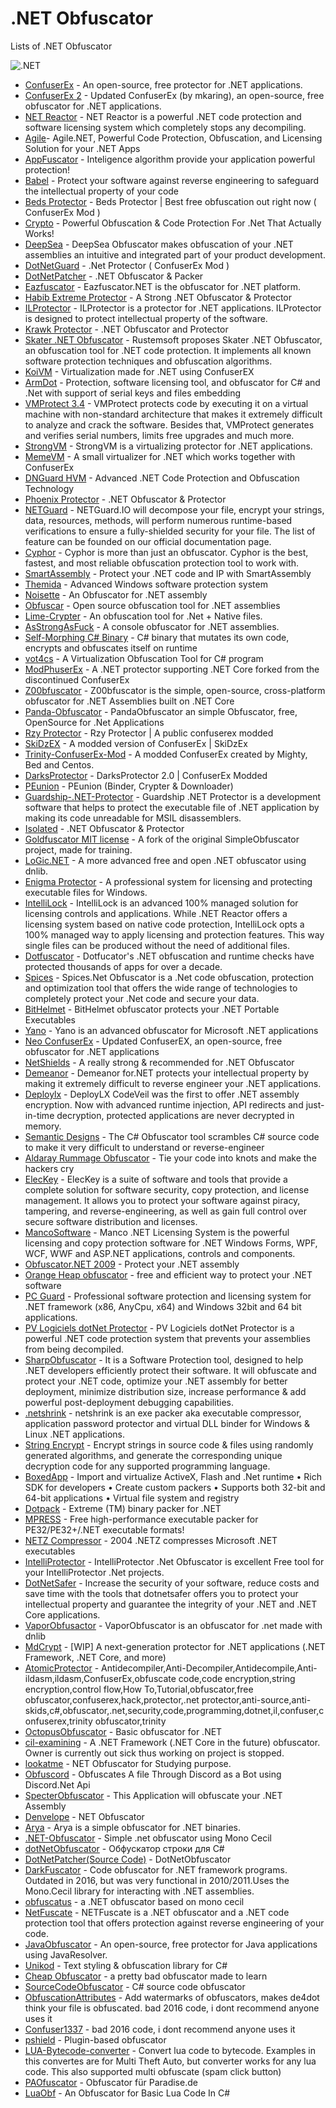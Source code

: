 # .NET Obfuscator

 Lists of .NET Obfuscator
 
![.NET](https://www.mindphp.com/images/knowledge/IT/Microsoft_.NET_logo.png)

* [ConfuserEx](https://github.com/yck1509/ConfuserEx) - An open-source, free protector for .NET applications.
* [ConfuserEx 2](https://github.com/mkaring/ConfuserEx) - Updated ConfuserEx (by mkaring), an open-source, free obfuscator for .NET applications.
* [NET Reactor](https://www.eziriz.com/) - NET Reactor is a powerful .NET code protection and software licensing system which completely stops any decompiling.
* [Agile](https://secureteam.net/acode-features-detailed)- Agile.NET, Powerful Code Protection, Obfuscation, and Licensing Solution for your .NET Apps
* [AppFuscator](https://appfuscator.com/) - Inteligence algorithm provide your application powerful protection! 
* [Babel](https://www.babelfor.net/) - Protect your software against reverse engineering to safeguard the intellectual property of your code
* [Beds Protector](https://github.com/BedTheGod/ConfuserEx-Mod-By-Bed) - Beds Protector | Best free obfuscation out right now ( ConfuserEx Mod )
* [Crypto](https://www.ssware.com/cryptoobfuscator/obfuscator-net.htm) - Powerful Obfuscation & Code Protection For .Net That Actually Works!
* [DeepSea](https://deepsea-obfuscator.soft112.com/) - DeepSea Obfuscator makes obfuscation of your .NET assemblies an intuitive and integrated part of your product development.
* [DotNetGuard](https://github.com/Modify24x7/DotNetGuard) - .Net Protector ( ConfuserEx Mod )
* [DotNetPatcher](https://www.upload.ee/files/11446368/DotNetPatcher.rar.html) - .NET Obfuscator & Packer
* [Eazfuscator](https://www.gapotchenko.com/eazfuscator.net) - Eazfuscator.NET is the obfuscator for .NET platform. 
* [Habib Extreme Protector](https://discord.gg/rQ4P6ZV) - A Strong .NET Obfuscator & Protector
* [ILProtector](http://www.vgrsoft.net/Products/ILProtector) - ILProtector is a protector for .NET applications. ILProtector is designed to protect intellectual property of the software.
* [Krawk Protector](https://github.com/cristlxrd/Krawk-Protector) - .NET Obfuscator and Protector 
* [Skater .NET Obfuscator](http://rustemsoft.com/obfuscator.aspx) - Rustemsoft proposes Skater .NET Obfuscator, an obfuscation tool for .NET code protection. It implements all known software protection techniques and obfuscation algorithms.
* [KoiVM](https://github.com/Loksie/KoiVM-Virtualization) - Virtualization made for .NET using ConfuserEX 
* [ArmDot](https://www.armdot.com/) - Protection, software licensing tool, and obfuscator for C# and .Net with support of serial keys and files embedding
* [VMProtect 3.4](https://vmpsoft.com/20190803/vmprotect-3-4/) - VMProtect protects code by executing it on a virtual machine with non-standard architecture that makes it extremely difficult to analyze and crack the software. Besides that, VMProtect generates and verifies serial numbers, limits free upgrades and much more.
* [StrongVM](https://github.com/Modify24x7/StrongVM) - StrongVM is a virtualizing protector for .NET applications. 
* [MemeVM](https://github.com/TobitoFatitoNulled/MemeVM) - A small virtualizer for .NET which works together with ConfuserEx 
* [DNGuard HVM](http://www.dnguard.net/index.php) - Advanced .NET Code Protection and Obfuscation Technology
* [Phoenix Protector](https://ntcore.com/?page_id=384) - .NET Obfuscator & Protector
* [NETGuard](https://netguard.io/) - NETGuard.IO will decompose your file, encrypt your strings, data, resources, methods, will perform numerous runtime-based verifications to ensure a fully-shielded security for your file. The list of feature can be founded on our official documentation page. 
* [Cyphor](https://cyphor.net/details) - Cyphor is more than just an obfuscator. Cyphor is the best, fastest, and most reliable obfuscation protection tool to work with.
* [SmartAssembly](https://www.red-gate.com/products/dotnet-development/smartassembly/) - Protect your .NET code and IP with SmartAssembly
* [Themida](https://www.oreans.com/Themida.php) - Advanced Windows software protection system
* [Noisette](https://github.com/XenocodeRCE/Noisette-Obfuscator) - An Obfuscator for .NET assembly 
* [Obfuscar](https://github.com/obfuscar/obfuscar) - Open source obfuscation tool for .NET assemblies
* [Lime-Crypter](https://github.com/NYAN-x-CAT/Lime-Crypter) - An obfuscation tool for .Net + Native files.
* [AsStrongAsFuck](https://github.com/Charterino/AsStrongAsFuck) - A console obfuscator for .NET assemblies.
* [Self-Morphing C# Binary](https://github.com/bytecode77/self-morphing-csharp-binary) - C# binary that mutates its own code, encrypts and obfuscates itself on runtime
* [vot4cs](https://github.com/tum-i22/vot4cs) - A Virtualization Obfuscation Tool for C# program
* [ModPhuserEx](https://github.com/0xFireball/ModPhuserEx) - A .NET protector supporting .NET Core forked from the discontinued ConfuserEx
* [Z00bfuscator](https://github.com/Dentrax/Z00bfuscator) - Z00bfuscator is the simple, open-source, cross-platform obfuscator for .NET Assemblies built on .NET Core 
* [Panda-Obfuscator](https://github.com/barotyson/Panda-Obfuscator) - PandaObfuscator an simple Obfuscator, free, OpenSource for .Net Applications 
* [Rzy Protector](https://github.com/Riziebtw/RzyProtector) - Rzy Protector | A public confuserex modded
* [SkiDzEX](https://github.com/NotPrab/SkiDzEX) - A modded version of ConfuserEx | SkiDzEx
* [Trinity-ConfuserEx-Mod](https://github.com/TrinityNET/Trinity-ConfuserEx-Mod) - A modded ConfuserEx created by Mighty, Bed and Centos. 
* [DarksProtector](https://github.com/BillytheButcher/DarksProtector) - DarksProtector 2.0 | ConfuserEx Modded 
* [PEunion](https://github.com/bytecode77/pe-union) - PEunion (Binder, Crypter & Downloader)
* [Guardship-.NET-Protector](https://github.com/Rustemsoft/Guardship-.NET-Protector) - Guardship .NET Protector is a development software that helps to protect the executable file of .NET application by making its code unreadable for MSIL disassemblers.
* [Isolated](https://github.com/Sato-Isolated/Isolated) - .NET Obfuscator & Protector
* [Goldfuscator MIT license](https://github.com/AnErrupTion/Goldfuscator) - A fork of the original SimpleObfuscator project, made for training. 
* [LoGic.NET](https://github.com/AnErrupTion/LoGiC.NET) - A more advanced free and open .NET obfuscator using dnlib.
* [Enigma Protector](https://enigmaprotector.com/en/about.html) - A professional system for licensing and protecting
executable files for Windows.
* [IntelliLock](https://www.eziriz.com/intellilock.htm) - IntelliLock is an advanced 100% managed solution for licensing controls and applications. While .NET Reactor offers a licensing system based on native code protection, IntelliLock opts a 100% managed way to apply licensing and protection features. This way single files can be produced without the need of additional files. 
* [Dotfuscator](https://www.preemptive.com/products/dotfuscator/overview) - Dotfucator's .NET obfuscation and runtime checks have protected thousands of apps for over a decade.
* [Spices](https://www.9rays.net/Category/55-spicesnet-obfuscator.aspx) - Spices.Net Obfuscator is a .Net code obfuscation, protection and optimization tool that offers the wide range of technologies to completely protect your .Net code and secure your data.
* [BitHelmet](https://bithelmet.software.informer.com/) - BitHelmet obfuscator protects your .NET Portable Executables 
* [Yano](https://yano.informer.com/) - Yano is an advanced obfuscator for Microsoft .NET applications 
* [Neo ConfuserEx](https://github.com/XenocodeRCE/neo-ConfuserEx) - Updated ConfuserEX, an open-source, free obfuscator for .NET applications
* [NetShields](https://discord.gg/sfyxnZfHSG) - A really strong & recommended for .NET Obfuscator
* [Demeanor](http://www.wiseowl.com/products/products.aspx) - Demeanor for.NET protects your intellectual property by making it extremely difficult to reverse engineer your .NET applications.
* [Deploylx](http://xheo.com/products/code-protection) - DeployLX CodeVeil was the first to offer .NET assembly encryption. Now with advanced runtime injection, API redirects and just-in-time decryption, protected applications are never decrypted in memory.
* [Semantic Designs](http://www.semdesigns.com/products/obfuscators/csharpobfuscator.html) - The C# Obfuscator tool scrambles C# source code to make it very difficult to understand or reverse-engineer 
* [Aldaray Rummage Obfuscator](https://www.aldaray.com/) - Tie your code into knots and make the hackers cry
* [ElecKey](https://www.sciensoft.com/) - ElecKey is a suite of software and tools that provide a complete solution for software security, copy protection, and license management. It allows you to protect your software against piracy, tampering, and reverse-engineering, as well as gain full control over secure software distribution and licenses.
* [MancoSoftware](http://www.mancosoftware.com/) - Manco .NET Licensing System is the powerful licensing and copy protection software for .NET Windows Forms, WPF, WCF, WWF and ASP.NET applications, controls and components.
* [Obfuscator.NET 2009](http://www.macrobject.com/en/obfuscator/index.htm) - Protect your .NET assembly
* [Orange Heap obfuscator](http://orangeheap.blogspot.com/) - free and efficient way to protect your .NET software
* [PC Guard](http://www.sofpro.com/pc-guard) - Professional software protection and licensing system for .NET framework (x86, AnyCpu, x64) and Windows 32bit and 64 bit applications.
* [PV Logiciels dotNet Protector](http://www.pvlog.com/) - PV Logiciels dotNet Protector is a powerful .NET code protection system that prevents your assemblies from being decompiled.
* [SharpObfuscator](https://archive.codeplex.com/?p=sharpobfuscator) - It is a Software Protection tool, designed to help .NET developers efficiently protect their software. It will obfuscate and protect your .NET code, optimize your .NET assembly for better deployment, minimize distribution size, increase performance & add powerful post-deployment debugging capabilities.
* [.netshrink](https://www.pelock.com/products/netshrink) - netshrink is an exe packer aka executable compressor, application password protector and virtual DLL binder for Windows & Linux .NET applications.
* [String Encrypt](https://www.pelock.com/products/string-encrypt) - Encrypt strings in source code & files using randomly generated algorithms, and generate the corresponding unique decryption code for any supported programming language.
* [BoxedApp](https://www.boxedapp.com/) - Import and virtualize ActiveX, Flash and .Net runtime • Rich SDK for developers • Create custom packers • Supports both 32-bit and 64-bit applications • Virtual file system and registry
* [Dotpack](https://github.com/daeken/Dotpack/) - Extreme (TM) binary packer for .NET 
* [MPRESS](http://www.matcode.com/) - Free high-performance executable packer for PE32/PE32+/.NET executable formats!
* [NETZ Compressor](https://github.com/madebits/msnet-netz-compressor) - 2004 .NETZ compresses Microsoft .NET executables 
* [IntelliProtector](https://intelliprotector.com/Products/Net-Obfuscator/Features) - IntelliProtector .Net Obfuscator is excellent Free tool for your IntelliProtector .Net projects.
* [DotNetSafer](https://dotnetsafer.com/) - Increase the security of your software, reduce costs and save time with the tools that dotnetsafer offers you to protect your intellectual property and guarantee the integrity of your .NET and .NET Core applications.
* [VaporObfusactor](https://github.com/call-042PE/VaporObfuscator) - VaporObfuscator is an obfuscator for .net made with dnlib 
* [MdCrypt](https://github.com/wwh1004/Mdcrypt) - [WIP] A next-generation protector for .NET applications (.NET Framework, .NET Core, and more) 
* [AtomicProtector](https://discordapp.com/invite/SU8nHPM) - Antidecompiler,Anti-Decompiler,Antidecompile,Anti-ildasm,ildasm,ConfuserEx,obfuscate code,code encryption,string encryption,control flow,How To,Tutorial,obfuscator,free obfuscator,confuserex,hack,protector,.net protector,anti-source,anti-skids,c#,obfuscator,.net,security,code,programming,dotnet,il,confuser,confuserex,trinity obfuscator,trinity
* [OctopusObfuscator](https://github.com/Alxs009/OctopusObfuscator) - Basic obfuscator for .NET
* [cil-examining](https://github.com/mira-ta/cil-examining) - A .NET Framework (.NET Core in the future) obfuscator. Owner is currently out sick thus working on project is stopped.
* [lookatme](https://github.com/pjc0247/lookatme) - NET Obfuscator for Studying purpose.
* [Obfuscord](https://github.com/TobitoFatitoNulled/Obfuscord) - Obfuscates A file Through Discord as a Bot using Discord.Net Api
* [SpecterObfuscator](https://github.com/xXeptioN/SpecterObfuscator/tree/master/Obfuscator) - This Application will obfuscate your .NET Assembly
* [Denvelope](https://github.com/TWVyY3VyaW8K/Denvelope) - NET Obfuscator
* [Arya](https://github.com/HarmJ0y/Arya) - Arya is a simple obfuscator for .NET binaries.
* [.NET-Obfuscator](https://github.com/NightBaron/.NET-Obfuscator) - Simple .net obfuscator using Mono Cecil
* [dotNetObfuscator](https://github.com/baskfx/dotNetObfuscator) - Обфускатор строки для C#
* [DotNetPatcher(Source Code)](https://github.com/mwsrc/DotNetObfuscator) - DotNetObfuscator
* [DarkFuscator](https://github.com/isigov/.NET-Obfuscator) - Code obfuscator for .NET framework programs. Outdated in 2016, but was very functional in 2010/2011.Uses the Mono.Cecil library for interacting with .NET assemblies. 
* [obfuscatus](https://github.com/stschake/obfuscatus) - a .NET obfuscator based on mono cecil
* [NetFuscate](http://netfuscate.com/) - NETFuscate is a .NET obfuscator and a .NET code protection tool that offers protection against reverse engineering of your code.
* [JavaObfuscator](https://github.com/CodeOfDark/JavaObfuscator) - An open-source, free protector for Java applications using JavaResolver.
* [Unikod](https://github.com/SDSkyKlouD/Unikod) - Text styling & obfuscation library for C# 
* [Cheap Obfuscator](https://github.com/Polymeth/cheap-obfuscator) - a pretty bad obfuscator made to learn
* [SourceCodeObfuscator](https://github.com/0x000N3X4N/SourceCodeObfuscator) - C# source code obfuscator
* [ObfuscationAttributes](https://github.com/obfuscators-2019/ObfuscationAttributes) - Add watermarks of obfuscators, makes de4dot think your file is obfuscated. bad 2016 code, i dont recommend anyone uses it
* [Confuser1337](https://github.com/ama6nen/Confuser1337) - bad 2016 code, i dont recommend anyone uses it
* [pshield](https://github.com/developervariety/pshield) - Plugin-based obfuscator
* [LUA-Bytecode-converter](https://github.com/FileEX/LUA-Bytecode-converter) - Convert lua code to bytecode. Examples in this convertes are for Multi Theft Auto, but converter works for any lua code. This also supported multi obfuscate (spam click button) 
* [PAOfuscator](https://github.com/Schaboom/PAOfuscator) - Obfuscator für Paradise.de
* [LuaObf](https://github.com/3wayHimself/LuaObf) - An Obfuscator for Basic Lua Code In C#